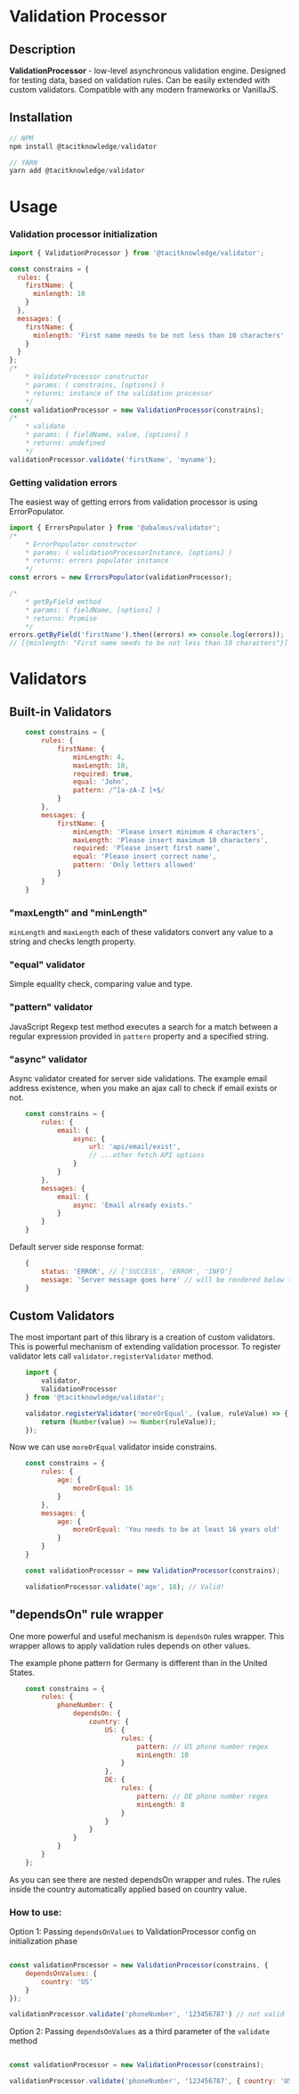 # Validation Processor

## **Description**

**ValidationProcessor** - low-level asynchronous validation engine. Designed for testing data, based on validation rules. Can be easily extended with custom validators. Compatible with any modern frameworks or VanillaJS.

## Installation

```javascript
// NPM
npm install @tacitknowledge/validator

// YARN
yarn add @tacitknowledge/validator
```

# Usage

### Validation processor initialization

```javascript
import { ValidationProcessor } from '@tacitknowledge/validator';

const constrains = {
  rules: {
    firstName: {
      minlength: 10
    }
  },
  messages: {
    firstName: {
      minlength: 'First name needs to be not less than 10 characters'
    }
  }
};
/*
	* ValidateProcessor constructor
	* params: ( constrains, [options] )
	* returns: instance of the validation processor
	*/
const validationProcessor = new ValidationProcessor(constrains);
/*
	* validate
	* params: ( fieldName, value, [options] )
	* returns: undefined
	*/
validationProcessor.validate('firstName', 'myname');
```

### Getting validation errors
The easiest way of getting errors from validation processor is using ErrorPopulator.

```javascript
import { ErrorsPopulator } from '@abalmus/validator';
/*
	* ErrorPopulator constructor
	* params: ( validationProcessorInstance, [options] )
	* returns: errors populator instance
	*/
const errors = new ErrorsPopulator(validationProcessor);

/*
	* getByField emthod
	* params: ( fieldName, [options] )
	* returns: Promise
	*/
errors.getByField('firstName').then((errors) => console.log(errors));
// [{minlength: "First name needs to be not less than 10 characters"}]
```
# Validators
## Built-in Validators

```javascript
    const constrains = {
        rules: {
            firstName: {
                minLength: 4,
                maxLength: 10,
                required: true,
                equal: 'John',
                pattern: /^[a-zA-Z ]+$/
            }
        },
        messages: {
            firstName: {
                minLength: 'Please insert minimum 4 characters',
                maxLength: 'Please insert maximum 10 characters',
                required: 'Please insert first name',
                equal: 'Please insert correct name',
                pattern: 'Only letters allowed'
            }
        }
    }
```
### "maxLength" and "minLength"
`minLength` and `maxLength` each of these validators convert any value to a string and checks length property.

### "equal" validator
Simple equality check, comparing value and type.

### "pattern" validator
JavaScript Regexp test method executes a search for a match between a regular expression provided in `pattern` property and a specified string.

### "async" validator
Async validator created for server side validations. The example email address existence, when you make an ajax call to check if email exists or not.

```javascript
    const constrains = {
        rules: {
            email: {
                async: {
                    url: 'api/email/exist',
                    // ...other fetch API options
                }
            }
        },
        messages: {
            email: {
                async: 'Email already exists.'
            }
        }
    }
```

Default server side response format:

```javascript
    {
        status: 'ERROR', // ['SUCCESS', 'ERROR', 'INFO']
        message: 'Server message goes here' // will be rendered below the field
    }
```

## Custom Validators
The most important part of this library is a creation of custom validators. This is powerful mechanism of extending validation processor. To register validator lets call `validator.registerValidator` method.

```javascript
    import {
        validator,
        ValidationProcessor
    } from '@tacitknowledge/validator';

    validator.registerValidator('moreOrEqual', (value, ruleValue) => {
        return (Number(value) >= Number(ruleValue));
    });
```

Now we can use `moreOrEqual` validator inside constrains.

```javascript
    const constrains = {
        rules: {
            age: {
                moreOrEqual: 16
            }
        },
        messages: {
            age: {
                moreOrEqual: 'You needs to be at least 16 years old'
            }
        }
    }

    const validationProcessor = new ValidationProcessor(constrains);

    validationProcessor.validate('age', 18); // Valid!

```

## "dependsOn" rule wrapper

One more powerful and useful mechanism is `dependsOn` rules wrapper. This wrapper allows to apply validation rules depends on other values.

The example phone pattern for Germany is different than in the United States.

```javascript
    const constrains = {
        rules: {
            phoneNumber: {
                dependsOn: {
                    country: {
                        US: {
                            rules: {
                                pattern: // US phone number regex
                                minLength: 10
                            }
                        },
                        DE: {
                            rules: {
                                pattern: // DE phone number regex
                                minLength: 8
                            }
                        }
                    }
                }
            }
        }
    };
```

As you can see there are nested dependsOn wrapper and rules. The rules inside the country automatically applied based on country value.

### How to use:

Option 1: Passing `dependsOnValues` to ValidationProcessor config on initialization phase

```javascript

const validationProcessor = new ValidationProcessor(constrains, {
    dependsOnValues: {
        country: 'US'
    }
});

validationProcessor.validate('phoneNumber', '123456787') // not valid

```

Option 2: Passing `dependsOnValues` as a third parameter of the `validate` method

```javascript

const validationProcessor = new ValidationProcessor(constrains);

validationProcessor.validate('phoneNumber', '123456787', { country: 'US' }) // not valid

```
